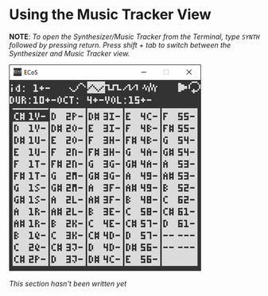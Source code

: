 # Using the Music Tracker View

**NOTE**: _To open the Synthesizer/Music Tracker from the Terminal, type `SYNTH` followed by pressing return. Press shift + tab to switch between the Synthesizer and Music Tracker view._

![](../images/ECoS-Tracker-sample.png)

_This section hasn't been written yet_
